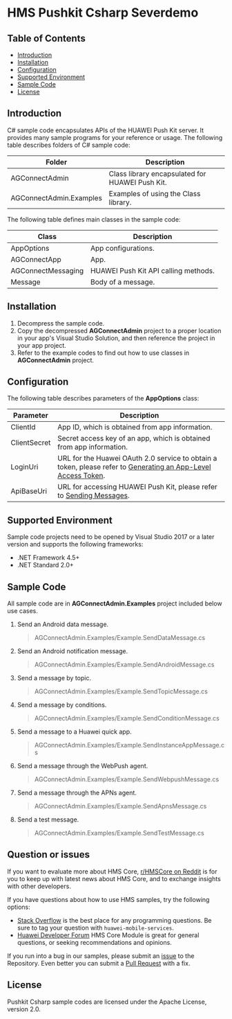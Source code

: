 # HMS Pushkit Csharp Severdemo
## Table of Contents
* [Introduction](#introduction)
* [Installation](#installation)
* [Configuration](#configuration)
* [Supported Environment](#supported-environment)
* [Sample Code](#sample-code)
* [License](#license)

## Introduction

C# sample code encapsulates APIs of the HUAWEI Push Kit server. It provides many sample programs for your reference or usage. The following table describes folders of C# sample code:

| Folder       | Description |
| ------------ | ----------- |
|AGConnectAdmin|Class library encapsulated for HUAWEI Push Kit.|
|AGConnectAdmin.Examples|Examples of using the Class library.|

The following table defines main classes in the sample code:

| Class       | Description |
| ----------- | ----------- |
|AppOptions|App configurations.|
|AGConnectApp|App.|
|AGConnectMessaging|HUAWEI Push Kit API calling methods.|
|Message|Body of a message.|

## Installation

1. Decompress the sample code.
2. Copy the decompressed **AGConnectAdmin** project to a proper location in your app's Visual Studio Solution, and then reference the project in your app project.
3. Refer to the example codes to find out how to use classes in **AGConnectAdmin** project.

## Configuration

The following table describes parameters of the **AppOptions** class:

| Parameter   | Description |
| ----------- | ----------- |
|ClientId|App ID, which is obtained from app information.|
|ClientSecret|Secret access key of an app, which is obtained from app information.|
|LoginUri|URL for the Huawei OAuth 2.0 service to obtain a token, please refer to [Generating an App-Level Access Token](https://developer.huawei.com/consumer/en/doc/development/parts-Guides/generating_app_level_access_token).|
|ApiBaseUri|URL for accessing HUAWEI Push Kit, please refer to [Sending Messages](https://developer.huawei.com/consumer/en/doc/development/HMS-References/push-sendapi).|

## Supported Environment

Sample code projects need to be opened by Visual Studio 2017 or a later version and supports the following frameworks:

- .NET Framework 4.5+
- .NET Standard 2.0+

## Sample Code

All sample code are in **AGConnectAdmin.Examples** project included below use cases.

1. Send an Android data message.
   > AGConnectAdmin.Examples/Example.SendDataMessage.cs
2. Send an Android notification message.
   > AGConnectAdmin.Examples/Example.SendAndroidMessage.cs
3. Send a message by topic.
   > AGConnectAdmin.Examples/Example.SendTopicMessage.cs
4. Send a message by conditions.
   > AGConnectAdmin.Examples/Example.SendConditionMessage.cs
5. Send a message to a Huawei quick app.
   > AGConnectAdmin.Examples/Example.SendInstanceAppMessage.cs
6. Send a message through the WebPush agent.
   > AGConnectAdmin.Examples/Example.SendWebpushMessage.cs
7. Send a message through the APNs agent.
   > AGConnectAdmin.Examples/Example.SendApnsMessage.cs
8. Send a test message.
   > AGConnectAdmin.Examples/Example.SendTestMessage.cs

## Question or issues
If you want to evaluate more about HMS Core,
[r/HMSCore on Reddit](https://www.reddit.com/r/HuaweiDevelopers/) is for you to keep up with latest news about HMS Core, and to exchange insights with other developers.

If you have questions about how to use HMS samples, try the following options:
- [Stack Overflow](https://stackoverflow.com/questions/tagged/huawei-mobile-services) is the best place for any programming questions. Be sure to tag your question with 
`huawei-mobile-services`.
- [Huawei Developer Forum](https://forums.developer.huawei.com/forumPortal/en/home?fid=0101187876626530001) HMS Core Module is great for general questions, or seeking recommendations and opinions.

If you run into a bug in our samples, please submit an [issue](https://github.com/HMS-Core/hms-push-serverdemo-csharp/issues) to the Repository. Even better you can submit a [Pull Request](https://github.com/HMS-Core/hms-push-serverdemo-csharp/pulls) with a fix.

## License
Pushkit Csharp sample codes are licensed under the Apache License, version 2.0.
